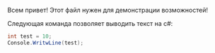 Всем привет! Этот файл нужен для демонстрации возможностей!

Следующая команда позволяет выводить текст на c#:

```C#
int test = 10;
Console.WritwLine(test);
```